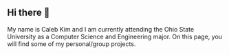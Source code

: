 ## Hi there 👋

My name is Caleb Kim and I am currently attending the Ohio State University as a Computer Science and Engineering major. On this page, you will find some of my personal/group projects.

<!--
**CalebKim21324/CalebKim21324** is a ✨ _special_ ✨ repository because its `README.md` (this file) appears on your GitHub profile.

Here are some ideas to get you started:

- 🔭 I’m currently working on ...
- 🌱 I’m currently learning ...
- 👯 I’m looking to collaborate on ...
- 🤔 I’m looking for help with ...
- 💬 Ask me about ...
- 📫 How to reach me: ...
- 😄 Pronouns: ...
- ⚡ Fun fact: ...
-->
